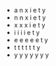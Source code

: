 * a n x i e t y
* n n x i e t y
* x x x i e t y
* i i i i e t y
* e e e e e t y
* t t t t t t y
* y y y y y y y
